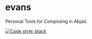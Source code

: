 # evans
Personal Tools for Composing in Abjad.<br/>

[![Code style: black](https://img.shields.io/badge/code%20style-black-000000.svg)](https://github.com/python/black) <br/>
